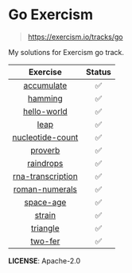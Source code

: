 # Go Exercism

> https://exercism.io/tracks/go

My solutions for Exercism go track.

|                                         Exercise                                          | Status |
| :---------------------------------------------------------------------------------------: | :----: |
|        [accumulate](https://github.com/PaulEbose/go-exercism/tree/main/accumulate)        |   ✅   |
|           [hamming](https://github.com/PaulEbose/go-exercism/tree/main/hamming)           |   ✅   |
|       [hello-world](https://github.com/PaulEbose/go-exercism/tree/main/hello-world)       |   ✅   |
|              [leap](https://github.com/PaulEbose/go-exercism/tree/main/leap)              |   ✅   |
|  [nucleotide-count](https://github.com/PaulEbose/go-exercism/tree/main/nucleotide-count)  |   ✅   |
|           [proverb](https://github.com/PaulEbose/go-exercism/tree/main/proverb)           |   ✅   |
|         [raindrops](https://github.com/PaulEbose/go-exercism/tree/main/raindrops)         |   ✅   |
| [rna-transcription](https://github.com/PaulEbose/go-exercism/tree/main/rna-transcription) |   ✅   |
|    [roman-numerals](https://github.com/PaulEbose/go-exercism/tree/main/roman-numerals)    |   ✅   |
|         [space-age](https://github.com/PaulEbose/go-exercism/tree/main/space-age)         |   ✅   |
|            [strain](https://github.com/PaulEbose/go-exercism/tree/main/strain)            |   ✅   |
|          [triangle](https://github.com/PaulEbose/go-exercism/tree/main/triangle)          |   ✅   |
|           [two-fer](https://github.com/PaulEbose/go-exercism/tree/main/two-fer)           |   ✅   |

**LICENSE**: Apache-2.0
